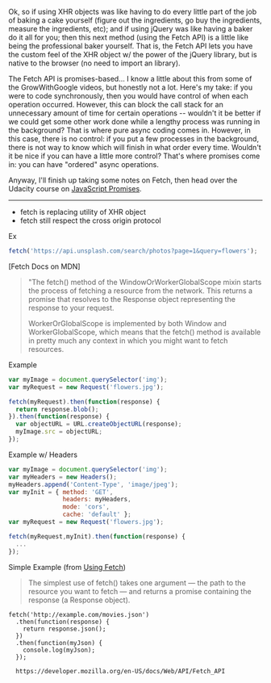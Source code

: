 Ok, so if using XHR objects was like having to do every little part of the job of baking a cake yourself (figure out the ingredients,
go buy the ingredients, measure the ingredients, etc); and if using jQuery was like having a baker do it all for you; then
this next method (using the Fetch API) is a little like being the professional baker yourself.  That is, the Fetch API lets
you have the custom feel of the XHR object w/ the power of the jQuery library, but is native to the browser (no need
to import an library).

The Fetch API is promises-based... I know a little about this from some of the GrowWithGoogle videos, but
honestly not a lot. Here's my take: if you were to code synchronously, then you would have control of
when each operation occurred.  However, this can block the call stack for an unnecessary amount of time
for certain operations -- wouldn't it be better if we could get some other work done while a lengthy process
was running in the background?  That is where pure async coding comes in.  However, in this case, there is
no control: if you put a few processes in the background, there is not way to know which will finish in what
order every time.  Wouldn't it be nice if you can have a little more control?  That's where promises come in:
you can have "ordered" async operations.

Anyway, I'll finish up taking some notes on Fetch, then head over the Udacity course on 
[JavaScript Promises](https://www.udacity.com/course/javascript-promises--ud898).

---------------------------------------------

* fetch is replacing utility of XHR object
* fetch still respect the cross origin protocol

Ex
```js
fetch('https://api.unsplash.com/search/photos?page=1&query=flowers');
```


[Fetch Docs on MDN]

> "The fetch() method of the WindowOrWorkerGlobalScope mixin starts the process of fetching a resource from the network. This returns a promise that resolves to the Response object representing the response to your request.
>
> WorkerOrGlobalScope is implemented by both Window and WorkerGlobalScope, which means that the fetch() method is available in pretty much any context in which you might want to fetch resources.

Example
```js
var myImage = document.querySelector('img');
var myRequest = new Request('flowers.jpg');

fetch(myRequest).then(function(response) {
  return response.blob();
}).then(function(response) {
  var objectURL = URL.createObjectURL(response);
  myImage.src = objectURL;
});
```

Example w/ Headers
```js
var myImage = document.querySelector('img');
var myHeaders = new Headers();
myHeaders.append('Content-Type', 'image/jpeg');
var myInit = { method: 'GET',
               headers: myHeaders,
               mode: 'cors',
               cache: 'default' };
var myRequest = new Request('flowers.jpg');

fetch(myRequest,myInit).then(function(response) {
  ... 
});
```

Simple Example (from [Using Fetch](https://developer.mozilla.org/en-US/docs/Web/API/Fetch_API/Using_Fetch))
> The simplest use of fetch() takes one argument — the path to the resource you want to fetch — and returns a promise containing the response (a Response object).
```
fetch('http://example.com/movies.json')
  .then(function(response) {
    return response.json();
  })
  .then(function(myJson) {
    console.log(myJson);
  });
  
  https://developer.mozilla.org/en-US/docs/Web/API/Fetch_API
  
  
```
